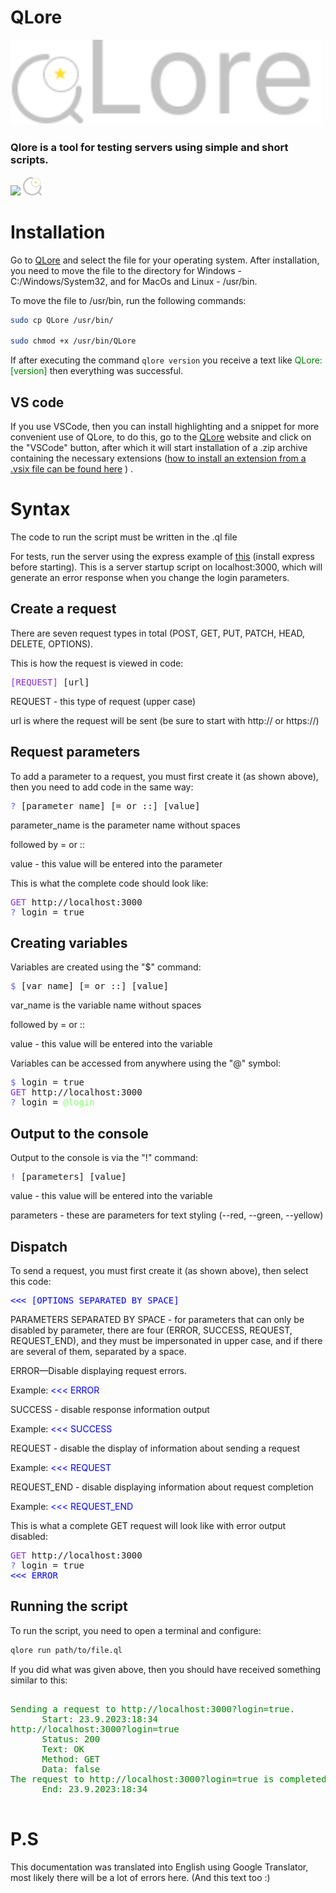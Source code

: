 # QLore

<img src="./QLore.png" width="500px" heigth="500px">

### Qlore is a tool for testing servers using simple and short scripts.

[<img src="https://cdn1.iconfinder.com/data/icons/picons-social/57/github_rounded-512.png" width="30">](https://github.com/Pinbib/QLore#readme)
[<img src="./favicon.ico" width="30">](https://pinbib.github.io/QLore/)

# Installation

Go to [QLore](https://pinbib.github.io/.qlore/) and select the file for your operating system. After installation, you
need to move the file to the directory for Windows - C:/Windows/System32, and for MacOs and Linux - /usr/bin.

To move the file to /usr/bin, run the following commands:

``` bash
sudo cp QLore /usr/bin/

sudo chmod +x /usr/bin/QLore
```

If after executing the command ```qlore version``` you receive a text like <span style="color: green;">
QLore: [version]</span> then everything was successful.

## VS code

If you use VSCode, then you can install highlighting and a snippet for more convenient use of QLore, to do this, go to
the [QLore](https://pinbib.github.io/QLore/) website and click on the "VSCode" button, after which it will start
installation of a .zip archive containing the necessary
extensions ([how to install an extension from a .vsix file can be found here](https://code.visualstudio.com/docs/editor/extension-marketplace#_install-from-a-vsix) )
.

# Syntax

The code to run the script must be written in the .ql file

For tests, run the server using the express example
of [this](https://github.com/Pinbib/QLore/blob/main/test/server.js) (install express before starting). This is a server
startup script on localhost:3000, which will generate an error response when you change the login parameters.

## Create a request

There are seven request types in total (POST, GET, PUT, PATCH, HEAD, DELETE, OPTIONS).

This is how the request is viewed in code:

<pre>
<span style="color: blueviolet">[REQUEST]</span> [url] 
</pre>

REQUEST - this type of request (upper case)

url is where the request will be sent (be sure to start with http:// or https://)

## Request parameters

To add a parameter to a request, you must first create it (as shown above), then you need to add code in the same way:

<pre>
<span style="color: rgb(90, 90, 255)">? </span>[parameter_name] [= or ::] [value]
</pre>

parameter_name is the parameter name without spaces

followed by = or ::

value - this value will be entered into the parameter

This is what the complete code should look like:

<pre>
<span style="color: blueviolet">GET</span> http://localhost:3000
<span style="color: rgb(90, 90, 255)">? </span>login = true
</pre>

## Creating variables

Variables are created using the "$" command:

<pre>
<span style="color: rgb(90, 90, 255)">$ </span>[var_name] [= or ::] [value]
</pre>

var_name is the variable name without spaces

followed by = or ::

value - this value will be entered into the variable

Variables can be accessed from anywhere using the "@" symbol:

<pre>
<span style="color: rgb(90, 90, 255)">$ </span>login = true
<span style="color: blueviolet">GET</span> http://localhost:3000
<span style="color: rgb(90, 90, 255)">? </span>login = <span style="color: rgb(127, 255, 105);">@login</span>
</pre>

## Output to the console

Output to the console is via the "!" command:

<pre>
<span style="color: rgb(90, 90, 255)">! </span>[parameters] [value]
</pre>

value - this value will be entered into the variable

parameters - these are parameters for text styling (--red, --green, --yellow)

## Dispatch

To send a request, you must first create it (as shown above), then select this code:

<pre>
<span style="color: blue"><<< [OPTIONS SEPARATED BY SPACE]</span>
</pre>

PARAMETERS SEPARATED BY SPACE - for parameters that can only be disabled by parameter, there are four (ERROR, SUCCESS,
REQUEST, REQUEST_END), and they must be impersonated in upper case, and if there are several of them, separated by a
space.

ERROR—Disable displaying request errors.

Example: <prev>
<span style="color: blue"><<< ERROR</span>
</pre>

SUCCESS - disable response information output

Example: <prev>
<span style="color: blue"><<< SUCCESS</span>
</pre>

REQUEST - disable the display of information about sending a request

Example: <prev>
<span style="color: blue"><<< REQUEST</span>
</pre>

REQUEST_END - disable displaying information about request completion

Example: <prev>
<span style="color: blue"><<< REQUEST_END</span>
</pre>

This is what a complete GET request will look like with error output disabled:

<pre>
<span style="color: blueviolet">GET</span> http://localhost:3000
<span style="color: rgb(90, 90, 255)">? </span>login = true
<span style="color: blue"><<< ERROR</span>
</pre>

## Running the script

To run the script, you need to open a terminal and configure:

``` bash
qlore run path/to/file.ql
```

If you did what was given above, then you should have received something similar to this:

<pre>
<span style="color: green;">
Sending a request to http://localhost:3000?login=true.
      Start: 23.9.2023:18:34
http://localhost:3000?login=true
      Status: 200
      Text: OK
      Method: GET
      Data: false
The request to http://localhost:3000?login=true is completed.
      End: 23.9.2023:18:34
</span>
</pre>

# P.S

This documentation was translated into English using Google Translator, most likely there will be a lot of errors
here. (And this text too :)